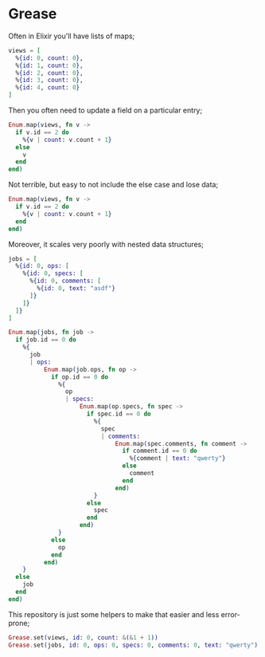 # Grease

Often in Elixir you'll have lists of maps;

```elixir
views = [
  %{id: 0, count: 0},
  %{id: 1, count: 0},
  %{id: 2, count: 0},
  %{id: 3, count: 0},
  %{id: 4, count: 0}
]
```

Then you often need to update a field on a particular entry;

```elixir
Enum.map(views, fn v ->
  if v.id == 2 do
    %{v | count: v.count + 1}
  else
    v
  end
end)
```

Not terrible, but easy to not include the else case and lose data;

```elixir
Enum.map(views, fn v ->
  if v.id == 2 do
    %{v | count: v.count + 1}
  end
end)
```

Moreover, it scales very poorly with nested data structures;

```elixir
jobs = [
  %{id: 0, ops: [
    %{id: 0, specs: [
      %{id: 0, comments: [
        %{id: 0, text: "asdf"}
      ]}
    ]}
  ]}
]

Enum.map(jobs, fn job ->
  if job.id == 0 do
    %{
      job
      | ops:
          Enum.map(job.ops, fn op ->
            if op.id == 0 do
              %{
                op
                | specs:
                    Enum.map(op.specs, fn spec ->
                      if spec.id == 0 do
                        %{
                          spec
                          | comments:
                              Enum.map(spec.comments, fn comment ->
                                if comment.id == 0 do
                                  %{comment | text: "qwerty"}
                                else
                                  comment
                                end
                              end)
                        }
                      else
                        spec
                      end
                    end)
              }
            else
              op
            end
          end)
    }
  else
    job
  end
end)
```

This repository is just some helpers to make that easier and less error-prone;

```elixir
Grease.set(views, id: 0, count: &(&1 + 1))
Grease.set(jobs, id: 0, ops: 0, specs: 0, comments: 0, text: "qwerty")
```

